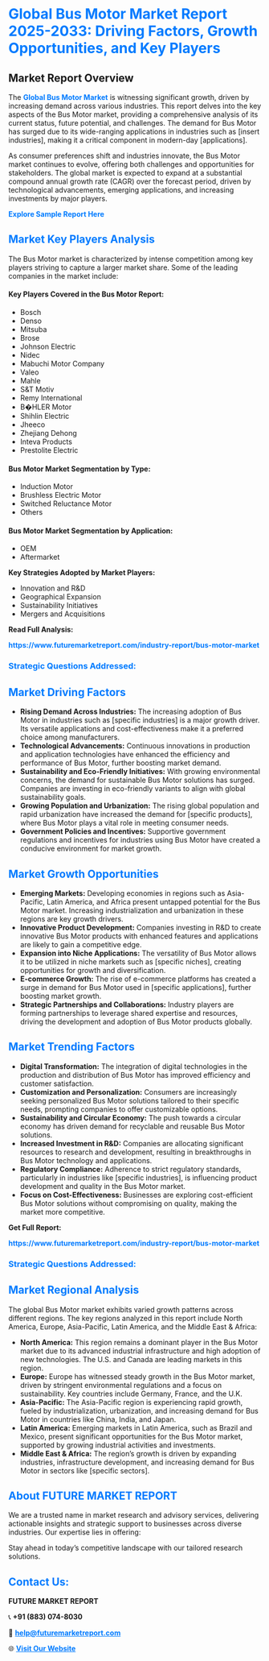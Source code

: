 <h1 style="color: #007BFF;">Global Bus Motor Market Report 2025-2033: Driving Factors, Growth Opportunities, and Key Players</h1>

<section id="overview">
<h2>Market Report Overview</h2>
<p>The <a href="https://www.futuremarketreport.com/industry-report/bus-motor-market" style="color: #007BFF; text-decoration: none;"><strong>Global Bus Motor Market</strong></a> is witnessing significant growth, driven by increasing demand across various industries. This report delves into the key aspects of the Bus Motor market, providing a comprehensive analysis of its current status, future potential, and challenges. The demand for Bus Motor has surged due to its wide-ranging applications in industries such as [insert industries], making it a critical component in modern-day [applications].</p>
<p>As consumer preferences shift and industries innovate, the Bus Motor market continues to evolve, offering both challenges and opportunities for stakeholders. The global market is expected to expand at a substantial compound annual growth rate (CAGR) over the forecast period, driven by technological advancements, emerging applications, and increasing investments by major players.</p>
</section>

<section id="overview">
<p><a href="https://www.futuremarketreport.com/request-sample/reportId=48044" style="color: #007BFF; text-decoration: none;"><strong>Explore Sample Report Here</strong></a></p>
</section>

<section id="key-players">
<h2 style="color: #007BFF;">Market Key Players Analysis</h2>
<p>The Bus Motor market is characterized by intense competition among key players striving to capture a larger market share. Some of the leading companies in the market include:</p>
<h4>Key Players Covered in the Bus Motor Report:</h4>
<ul><li>Bosch</li><li>Denso</li><li>Mitsuba</li><li>Brose</li><li>Johnson Electric</li><li>Nidec</li><li>Mabuchi Motor Company</li><li>Valeo</li><li>Mahle</li><li>S&amp;T Motiv</li><li>Remy International</li><li>B�HLER Motor</li><li>Shihlin Electric</li><li>Jheeco</li><li>Zhejiang Dehong</li><li>Inteva Products</li><li>Prestolite Electric</li></ul>
<h4>Bus Motor Market Segmentation by Type:</h4>
<ul><li>Induction Motor</li><li>Brushless Electric Motor</li><li>Switched Reluctance Motor</li><li>Others</li></ul>

<h4>Bus Motor Market Segmentation by Application:</h4>
<ul><li>OEM</li><li>Aftermarket</li></ul>
<p><strong>Key Strategies Adopted by Market Players:</strong></p>
<ul>
<li>Innovation and R&D</li>
<li>Geographical Expansion</li>
<li>Sustainability Initiatives</li>
<li>Mergers and Acquisitions</li>
</ul>
</section>

<section>
<p><strong>Read Full Analysis: </strong></p><a href="https://www.futuremarketreport.com/industry-report/bus-motor-market" style="color: #007BFF; text-decoration: none;"><strong>https://www.futuremarketreport.com/industry-report/bus-motor-market</strong></a>
<h3 style="color: #007BFF;">Strategic Questions Addressed:</h3>
</section>

<section id="driving-factors">
<h2 style="color: #007BFF;">Market Driving Factors</h2>
<ul>
<li><strong>Rising Demand Across Industries:</strong> The increasing adoption of Bus Motor in industries such as [specific industries] is a major growth driver. Its versatile applications and cost-effectiveness make it a preferred choice among manufacturers.</li>
<li><strong>Technological Advancements:</strong> Continuous innovations in production and application technologies have enhanced the efficiency and performance of Bus Motor, further boosting market demand.</li>
<li><strong>Sustainability and Eco-Friendly Initiatives:</strong> With growing environmental concerns, the demand for sustainable Bus Motor solutions has surged. Companies are investing in eco-friendly variants to align with global sustainability goals.</li>
<li><strong>Growing Population and Urbanization:</strong> The rising global population and rapid urbanization have increased the demand for [specific products], where Bus Motor plays a vital role in meeting consumer needs.</li>
<li><strong>Government Policies and Incentives:</strong> Supportive government regulations and incentives for industries using Bus Motor have created a conducive environment for market growth.</li>
</ul>
</section>

<section id="growth-opportunities">
<h2 style="color: #007BFF;">Market Growth Opportunities</h2>
<ul>
<li><strong>Emerging Markets:</strong> Developing economies in regions such as Asia-Pacific, Latin America, and Africa present untapped potential for the Bus Motor market. Increasing industrialization and urbanization in these regions are key growth drivers.</li>
<li><strong>Innovative Product Development:</strong> Companies investing in R&D to create innovative Bus Motor products with enhanced features and applications are likely to gain a competitive edge.</li>
<li><strong>Expansion into Niche Applications:</strong> The versatility of Bus Motor allows it to be utilized in niche markets such as [specific niches], creating opportunities for growth and diversification.</li>
<li><strong>E-commerce Growth:</strong> The rise of e-commerce platforms has created a surge in demand for Bus Motor used in [specific applications], further boosting market growth.</li>
<li><strong>Strategic Partnerships and Collaborations:</strong> Industry players are forming partnerships to leverage shared expertise and resources, driving the development and adoption of Bus Motor products globally.</li>
</ul>
</section>

<section id="trending-factors">
<h2 style="color: #007BFF;">Market Trending Factors</h2>
<ul>
<li><strong>Digital Transformation:</strong> The integration of digital technologies in the production and distribution of Bus Motor has improved efficiency and customer satisfaction.</li>
<li><strong>Customization and Personalization:</strong> Consumers are increasingly seeking personalized Bus Motor solutions tailored to their specific needs, prompting companies to offer customizable options.</li>
<li><strong>Sustainability and Circular Economy:</strong> The push towards a circular economy has driven demand for recyclable and reusable Bus Motor solutions.</li>
<li><strong>Increased Investment in R&D:</strong> Companies are allocating significant resources to research and development, resulting in breakthroughs in Bus Motor technology and applications.</li>
<li><strong>Regulatory Compliance:</strong> Adherence to strict regulatory standards, particularly in industries like [specific industries], is influencing product development and quality in the Bus Motor market.</li>
<li><strong>Focus on Cost-Effectiveness:</strong> Businesses are exploring cost-efficient Bus Motor solutions without compromising on quality, making the market more competitive.</li>
</ul>
</section>

<section>
<p><strong>Get Full Report: </strong></p><a href="https://www.futuremarketreport.com/industry-report/bus-motor-market" style="color: #007BFF; text-decoration: none;"><strong>https://www.futuremarketreport.com/industry-report/bus-motor-market</strong></a>
<h3 style="color: #007BFF;">Strategic Questions Addressed:</h3>
</section>


<section id="regional-analysis">
<h2 style="color: #007BFF;">Market Regional Analysis</h2>
<p>The global Bus Motor market exhibits varied growth patterns across different regions. The key regions analyzed in this report include North America, Europe, Asia-Pacific, Latin America, and the Middle East & Africa:</p>
<ul>
<li><strong>North America:</strong> This region remains a dominant player in the Bus Motor market due to its advanced industrial infrastructure and high adoption of new technologies. The U.S. and Canada are leading markets in this region.</li>
<li><strong>Europe:</strong> Europe has witnessed steady growth in the Bus Motor market, driven by stringent environmental regulations and a focus on sustainability. Key countries include Germany, France, and the U.K.</li>
<li><strong>Asia-Pacific:</strong> The Asia-Pacific region is experiencing rapid growth, fueled by industrialization, urbanization, and increasing demand for Bus Motor in countries like China, India, and Japan.</li>
<li><strong>Latin America:</strong> Emerging markets in Latin America, such as Brazil and Mexico, present significant opportunities for the Bus Motor market, supported by growing industrial activities and investments.</li>
<li><strong>Middle East & Africa:</strong> The region’s growth is driven by expanding industries, infrastructure development, and increasing demand for Bus Motor in sectors like [specific sectors].</li>
</ul>
</section>

<footer>
<h2 style="color: #007BFF;">About FUTURE MARKET REPORT</h2>
<p>We are a trusted name in market research and advisory services, delivering actionable insights and strategic support to businesses across diverse industries. Our expertise lies in offering:</p>

<p>Stay ahead in today’s competitive landscape with our tailored research solutions.</p>

<h2 style="color: #007BFF;">Contact Us:</h2>
<p><strong>FUTURE MARKET REPORT</strong></p>
<p>📞 <strong>+91 (883) 074-8030</strong></p>
<p>📧 <strong><a href="mailto:help@futuremarketreport.com" style="color: #007BFF;">help@futuremarketreport.com</a></strong></p>
<p>🌐 <strong><a href="https://www.futuremarketreport.com/" style="color: #007BFF;">Visit Our Website</a></strong></p>
</footer>